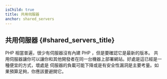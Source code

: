 ```yaml
---
isChild: true
title: 共用伺服器
anchor: shared_servers
---
```


## 共用伺服器 {#shared_servers_title}

PHP 相當普遍，很少有伺服器沒有內建 PHP ，但是要確認它是最新的版本。 共用伺服器讓你可以讓你和其他開發者在同一台機器上部署網站。好處是這已經是一種便宜的方式，壞處是
伺服器的負載可能下降或是有安全性漏洞是主要考量。如果預算足夠，你應該要避開它。
